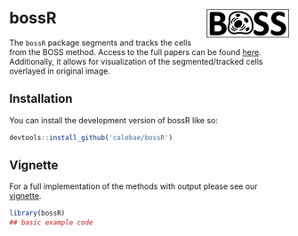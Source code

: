 
<!-- README.md is generated from README.Rmd. Please edit that file -->

# bossR <img src="sticker.png" width = "150" align = "right" />

<!-- badges: start -->
<!-- badges: end -->

The `bossR` package segments and tracks the cells from the BOSS method.
Access to the full papers can be found
[here](https://www.biorxiv.org/content/10.1101/2022.06.17.495689v1).
Additionally, it allows for visualization of the segmented/tracked cells
overlayed in original image.

## Installation

You can install the development version of bossR like so:

``` r
devtools::install_github('calebae/bossR')
```

## Vignette

For a full implementation of the methods with output please see our
[vignette]().

``` r
library(bossR)
## basic example code
```
